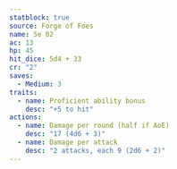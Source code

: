 ```yaml
---
statblock: true
source: Forge of Foes
name: 5e 02
ac: 13
hp: 45
hit_dice: 5d4 + 33
cr: "2"
saves:
  - Medium: 3
traits:
  - name: Proficient ability bonus
    desc: "+5 to hit"
actions:
  - name: Damage per round (half if AoE)
    desc: "17 (4d6 + 3)"
  - name: Damage per attack
    desc: "2 attacks, each 9 (2d6 + 2)"
---
```


